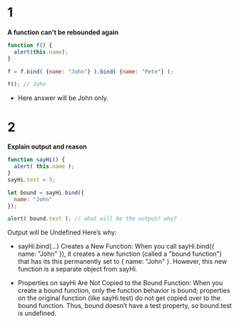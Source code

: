# 1
**A function can't be rebounded again**
```js
function f() {
  alert(this.name);
}

f = f.bind( {name: "John"} ).bind( {name: "Pete"} );

f(); // John
```
- Here answer will be John only.

# 2
**Explain output and reason**
```js
function sayHi() {
  alert( this.name );
}
sayHi.test = 5;

let bound = sayHi.bind({
  name: "John"
});

alert( bound.test ); // what will be the output? why?
```

Output will be Undefined
Here’s why:

- sayHi.bind(...) Creates a New Function: When you call sayHi.bind({ name: "John" }), it creates a new function (called a "bound function") that has its this permanently set to { name: "John" }. However, this new function is a separate object from sayHi.

- Properties on sayHi Are Not Copied to the Bound Function: When you create a bound function, only the function behavior is bound; properties on the original function (like sayHi.test) do not get copied over to the bound function. Thus, bound doesn’t have a test property, so bound.test is undefined.

